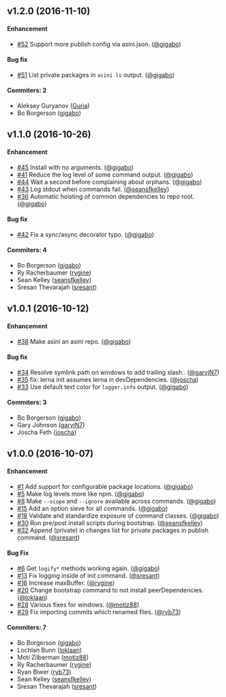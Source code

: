## v1.2.0 (2016-11-10)

#### Enhancement
  * [#52](https://github.com/asini/asini/pull/52) Support more publish config via asini.json. ([@gigabo](https://github.com/gigabo))

#### Bug fix
  * [#51](https://github.com/asini/asini/pull/51) List private packages in `asini ls` output. ([@gigabo](https://github.com/gigabo))

#### Commiters: 2
- Aleksey Guryanov ([Guria](https://github.com/Guria))
- Bo Borgerson ([gigabo](https://github.com/gigabo))

## v1.1.0 (2016-10-26)

#### Enhancement
  * [#45](https://github.com/asini/asini/pull/45) Install with no arguments. ([@gigabo](https://github.com/gigabo))
  * [#41](https://github.com/asini/asini/pull/41) Reduce the log level of some command output. ([@gigabo](https://github.com/gigabo))
  * [#44](https://github.com/asini/asini/pull/44) Wait a second before complaining about orphans. ([@gigabo](https://github.com/gigabo))
  * [#43](https://github.com/asini/asini/pull/43) Log stdout when commands fail. ([@seansfkelley](https://github.com/seansfkelley))
  * [#36](https://github.com/asini/asini/pull/36) Automatic hoisting of common dependencies to repo root. ([@gigabo](https://github.com/gigabo))

#### Bug fix
  * [#42](https://github.com/asini/asini/pull/42) Fix a sync/async decorator typo. ([@gigabo](https://github.com/gigabo))

#### Commiters: 4
- Bo Borgerson ([gigabo](https://github.com/gigabo))
- Ry Racherbaumer ([rygine](https://github.com/rygine))
- Sean Kelley ([seansfkelley](https://github.com/seansfkelley))
- Sresan Thevarajah ([sresant](https://github.com/sresant))

## v1.0.1 (2016-10-12)

#### Enhancement
  * [#38](https://github.com/asini/asini/pull/38) Make asini an asini repo. ([@gigabo](https://github.com/gigabo))

#### Bug fix
  * [#34](https://github.com/asini/asini/pull/34) Resolve symlink path on windows to add trailing slash.. ([@garyjN7](https://github.com/garyjN7))
  * [#35](https://github.com/asini/asini/pull/35) fix: lerna init assumes lerna in devDependencies. ([@joscha](https://github.com/joscha))
  * [#33](https://github.com/asini/asini/pull/33) Use default text color for `logger.info` output. ([@gigabo](https://github.com/gigabo))

#### Commiters: 3
- Bo Borgerson ([gigabo](https://github.com/gigabo))
- Gary Johnson ([garyjN7](https://github.com/garyjN7))
- Joscha Feth ([joscha](https://github.com/joscha))


## v1.0.0 (2016-10-07)

#### Enhancement
  * [#1](https://github.com/asini/asini/pull/1) Add support for configurable package locations. ([@gigabo](https://github.com/gigabo))
  * [#5](https://github.com/asini/asini/pull/5) Make log levels more like npm. ([@gigabo](https://github.com/gigabo))
  * [#8](https://github.com/asini/asini/pull/8) Make `--scope` and `--ignore` available across commands. ([@gigabo](https://github.com/gigabo))
  * [#15](https://github.com/asini/asini/pull/15) Add an option sieve for all commands.  ([@gigabo](https://github.com/gigabo))
  * [#18](https://github.com/asini/asini/pull/18) Validate and standardize exposure of command classes.  ([@gigabo](https://github.com/gigabo))
  * [#30](https://github.com/asini/asini/pull/30) Run pre/post install scripts during bootstrap. ([@seansfkelley](https://github.com/seansfkelley))
  * [#32](https://github.com/asini/asini/pull/32) Append (private) in changes list for private packages in publish command. ([@sresant](https://github.com/sresant))

#### Bug Fix
  * [#6](https://github.com/asini/asini/pull/6) Get `logify*` methods working again. ([@gigabo](https://github.com/gigabo))
  * [#13](https://github.com/asini/asini/pull/13) Fix logging inside of init command.  ([@sresant](https://github.com/sresant))
  * [#16](https://github.com/asini/asini/pull/16) Increase maxBuffer.  ([@rygine](https://github.com/rygine))
  * [#20](https://github.com/asini/asini/pull/20) Change bootstrap command to not install peerDependencies.  ([@loklaan](https://github.com/loklaan))
  * [#28](https://github.com/asini/asini/pull/28) Various fixes for windows. ([@motiz88](https://github.com/motiz88))
  * [#29](https://github.com/asini/asini/pull/29) Fix importing commits which renamed files. ([@ryb73](https://github.com/ryb73))


#### Commiters: 7
- Bo Borgerson ([gigabo](https://github.com/gigabo))
- Lochlan Bunn ([loklaan](https://github.com/loklaan))
- Moti Zilberman ([motiz88](https://github.com/motiz88))
- Ry Racherbaumer ([rygine](https://github.com/rygine))
- Ryan Biwer ([ryb73](https://github.com/ryb73))
- Sean Kelley ([seansfkelley](https://github.com/seansfkelley))
- Sresan Thevarajah ([sresant](https://github.com/sresant))
